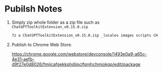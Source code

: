 # Pubilsh Notes

1. Simply zip whole folder as a zip file such as `ChatGPTToolkitExtension_v0.15.0.zip`

    ```sh
    7z a ChatGPTToolkitExtension_v0.15.0.zip _locales images scripts CHANGELOG.md manifest.json README.md
    ```

2. Publish to Chrome Web Store.

    <https://chrome.google.com/webstore/devconsole/1493e0a9-a65c-4e31-aefb-d9f27e0d8026/fmijcafgekkphdijpclfgnjhchmiokgp/edit/package>